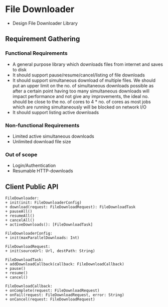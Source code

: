 # File Downloader

- Design File Downloader Library

## Requirement Gathering

### Functional Requirements
- A general purpose library which downloads files from internet and saves to disk
- It should support pause/resume/cancel/listing of file downloads
- It should support simultaneous download of multiple files. We should put an upper limit on the no. of simultaneous downloads possible as after a certain point having too many simultaneous downloads will impact performance and not give any improvements, the ideal no. should be close to the no. of cores to 4 * no. of cores as most jobs which are running simultaneously will be blocked on network I/O
- It should support listing active downloads

### Non-functional Requirements
- Limited active simultaneous downloads
- Unlimited download file size

### Out of scope
- Login/Authentication
- Resumable HTTP-downloads

## Client Public API
```
FileDownloader:
+ init(init: FileDownloaderConfig)
+ download(request: FileDownloadRequest): FileDownloadTask
+ pauseAll()
+ resumeAll()
+ cancelAll()
+ activeDownloads(): [FileDownloadTask]

FileDownloaderConfig:
+ init(maxParallelDownloads: Int)

FileDownloadRequest:
+ init(sourceUrl: Url, destPath: String)

FileDownloadTask:
+ addDownloadCallback(callback: FileDownloadCallback)
+ pause()
+ resume()
+ cancel()

FileDownloadCallback:
+ onComplete(request: FileDownloadRequest)
+ onFail(request: FileDownloadRequest, error: String)
+ onCancel(request: FileDownloadRequest)
```

